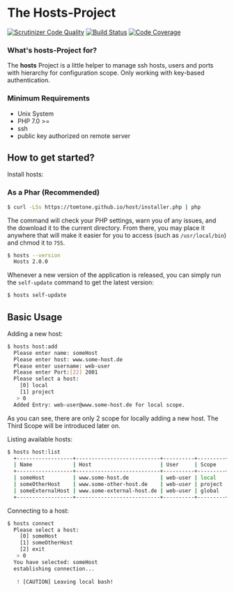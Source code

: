 
# The Hosts-Project #
[![Scrutinizer Code Quality](https://scrutinizer-ci.com/g/tomtone/host/badges/quality-score.png?b=master)](https://scrutinizer-ci.com/g/tomtone/host/?branch=master)
[![Build Status](https://scrutinizer-ci.com/g/tomtone/host/badges/build.png?b=master)](https://scrutinizer-ci.com/g/tomtone/host/build-status/master)
[![Code Coverage](https://scrutinizer-ci.com/g/tomtone/host/badges/coverage.png?b=master)](https://scrutinizer-ci.com/g/tomtone/host/?branch=master)

### What's hosts-Project for? ###

The **hosts** Project is a little helper to manage ssh hosts, users and ports with hierarchy for configuration scope.
Only working with key-based authentication.

### Minimum Requirements ###


* Unix System
* PHP 7.0 >=
* ssh
* public key authorized on remote server

How to get started?
---------------------

Install hosts:

### As a Phar (Recommended)

```bash
$ curl -LSs https://tomtone.github.io/host/installer.php | php
```

The command will check your PHP settings, warn you of any issues, and the download it to the current directory. From there, you may place it anywhere that will make it easier for you to access (such as `/usr/local/bin`) and chmod it to `755`.


```bash
$ hosts --version
  Hosts 2.0.0
```

Whenever a new version of the application is released, you can simply run the `self-update` command to get the latest version:

```bash
$ hosts self-update
```

Basic Usage
---------------------

Adding a new host:

```bash
$ hosts host:add
  Please enter name: someHost
  Please enter host: www.some-host.de
  Please enter username: web-user
  Please enter Port:[22] 2001
  Please select a host:
    [0] local
    [1] project
   > 0
  Added Entry: web-user@www.some-host.de for local scope.
```

As you can see, there are only 2 scope for locally adding a new host. The Third Scope will be introduced later on.

Listing available hosts:

```bash
$ hosts host:list
  +------------------+---------------------------+----------+---------+
  | Name             | Host                      | User     | Scope   |
  +------------------+---------------------------+----------+---------+
  | someHost         | www.some-host.de          | web-user | local   |
  | someOtherHost    | www.some-other-host.de    | web-user | project |
  | someExternalHost | www.some-external-host.de | web-user | global  |
  +------------------+---------------------------+----------+---------+
```

Connecting to a host:

```bash
$ hosts connect
  Please select a host:
    [0] someHost
    [1] someOtherHost
    [2] exit
   > 0
  You have selected: someHost
  establishing connection...
  
   ! [CAUTION] Leaving local bash!
```
